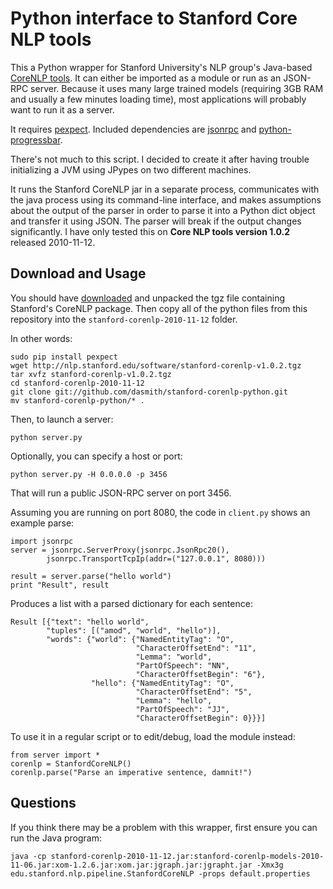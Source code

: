 # Python interface to Stanford Core NLP tools

This a Python wrapper for Stanford University's NLP group's Java-based [CoreNLP tools](http://nlp.stanford.edu/software/corenlp.shtml).  It can either be imported as a module or run as an JSON-RPC server. Because it uses many large trained models (requiring 3GB RAM and usually a few minutes loading time), most applications will probably want to run it as a server.

It requires [pexpect](http://www.noah.org/wiki/pexpect).  Included dependencies are [jsonrpc](http://www.simple-is-better.org/rpc/) and [python-progressbar](http://code.google.com/p/python-progressbar/).

There's not much to this script.  I decided to create it after having trouble initializing a JVM using JPypes on two different machines. 

It runs the Stanford CoreNLP jar in a separate process, communicates with the java process using its command-line interface, and makes assumptions about the output of the parser in order to parse it into a Python dict object and transfer it using JSON.  The parser will break if the output changes significantly. I have only tested this on **Core NLP tools version 1.0.2** released 2010-11-12.

## Download and Usage 

You should have [downloaded](http://nlp.stanford.edu/software/corenlp.shtml#Download) and unpacked the tgz file containing Stanford's CoreNLP package.  Then copy all of the python files from this repository into the `stanford-corenlp-2010-11-12` folder.

In other words: 

    sudo pip install pexpect
    wget http://nlp.stanford.edu/software/stanford-corenlp-v1.0.2.tgz
    tar xvfz stanford-corenlp-v1.0.2.tgz
    cd stanford-corenlp-2010-11-12
    git clone git://github.com/dasmith/stanford-corenlp-python.git
    mv stanford-corenlp-python/* .

Then, to launch a server:

    python server.py

Optionally, you can specify a host or port:

    python server.py -H 0.0.0.0 -p 3456

That will run a public JSON-RPC server on port 3456.

Assuming you are running on port 8080, the code in `client.py` shows an example parse: 

    import jsonrpc
    server = jsonrpc.ServerProxy(jsonrpc.JsonRpc20(),
            jsonrpc.TransportTcpIp(addr=("127.0.0.1", 8080)))

    result = server.parse("hello world")
    print "Result", result


Produces a list with a parsed dictionary for each sentence:

    Result [{"text": "hello world", 
            "tuples": [("amod", "world", "hello")], 
            "words": {"world": {"NamedEntityTag": "O", 
                                "CharacterOffsetEnd": "11", 
                                "Lemma": "world", 
                                "PartOfSpeech": "NN", 
                                "CharacterOffsetBegin": "6"}, 
                      "hello": {"NamedEntityTag": "O", 
                                "CharacterOffsetEnd": "5", 
                                "Lemma": "hello", 
                                "PartOfSpeech": "JJ", 
                                "CharacterOffsetBegin": 0}}}]


To use it in a regular script or to edit/debug, load the module instead:

    from server import *
    corenlp = StanfordCoreNLP() 
    corenlp.parse("Parse an imperative sentence, damnit!")

<!--
## Adding WordNet

Download WordNet-3.0 Prolog:  http://wordnetcode.princeton.edu/3.0/WNprolog-3.0.tar.gz
-->

## Questions 

If you think there may be a problem with this wrapper, first ensure you can run the Java program:

    java -cp stanford-corenlp-2010-11-12.jar:stanford-corenlp-models-2010-11-06.jar:xom-1.2.6.jar:xom.jar:jgraph.jar:jgrapht.jar -Xmx3g edu.stanford.nlp.pipeline.StanfordCoreNLP -props default.properties
